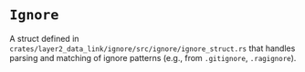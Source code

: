 # `Ignore`

A struct defined in `crates/layer2_data_link/ignore/src/ignore/ignore_struct.rs` that handles parsing and matching of ignore patterns (e.g., from `.gitignore`, `.ragignore`).